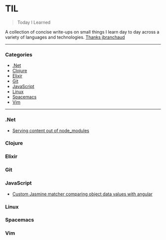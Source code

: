 # TIL

> Today I Learned

A collection of concise write-ups on small things I learn day to day across a
variety of languages and technologies. [Thanks jbranchaud](https://github.com/jbranchaud/til)

---

### Categories

* [.Net](#.net)
* [Clojure](#clojure)
* [Elixir](#elixir)
* [Git](#git)
* [JavaScript](#javascript)
* [Linux](#linux)
* [Spacemacs](#spacemacs)
* [Vim](#vim)

---

### .Net

- [Serving content out of node_modules](dotnet/serving-content-out-of-node_modules.md)

### Clojure



### Elixir



### Git



### JavaScript

- [Custom Jasmine matcher comparing object data values with angular](javascript/custom-jasmine-matcher-comparing-object-data-values-with-angular.md)

### Linux



### Spacemacs



### Vim

